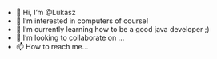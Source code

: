 - 👋 Hi, I’m @Lukasz
- 👀 I’m interested in computers of course!
- 🌱 I’m currently learning how to be a good java developer ;)
- 💞️ I’m looking to collaborate on ...
- 📫 How to reach me...

<!---
LukaszKSalt/LukaszKSalt is a ✨ special ✨ repository because its `README.md` (this file) appears on your GitHub profile.
You can click the Preview link to take a look at your changes.
--->
